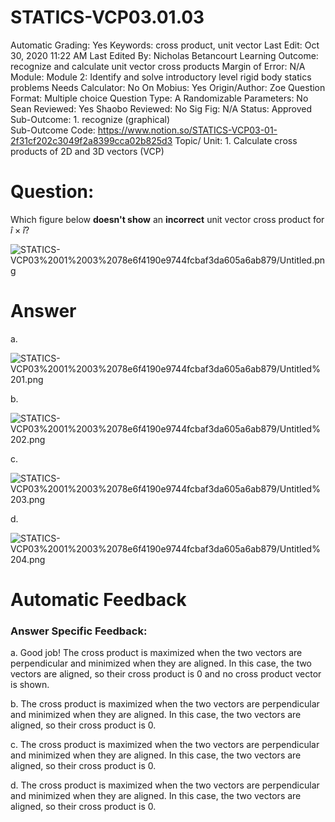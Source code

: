 # STATICS-VCP03.01.03

Automatic Grading: Yes
Keywords: cross product, unit vector
Last Edit: Oct 30, 2020 11:22 AM
Last Edited By: Nicholas Betancourt
Learning Outcome: recognize and calculate unit vector cross products
Margin of Error: N/A
Module: Module 2: Identify and solve introductory level rigid body statics problems
Needs Calculator: No
On Mobius: Yes
Origin/Author: Zoe
Question Format: Multiple choice
Question Type: A
Randomizable Parameters: No
Sean Reviewed: Yes
Shaobo Reviewed: No
Sig Fig: N/A
Status: Approved
Sub-Outcome: 1. recognize (graphical)                                                          
Sub-Outcome Code: https://www.notion.so/STATICS-VCP03-01-2f31cf202c3049f2a8399cca02b825d3
Topic/ Unit: 1. Calculate cross products of 2D and 3D vectors (VCP)

# Question:

  Which figure below **doesn't show** an **incorrect** unit vector cross product for  $\hat{i}\times\hat{i}$?

![STATICS-VCP03%2001%2003%2078e6f4190e9744fcbaf3da605a6ab879/Untitled.png](STATICS-VCP03%2001%2003%2078e6f4190e9744fcbaf3da605a6ab879/Untitled.png)

# Answer

a. 

![STATICS-VCP03%2001%2003%2078e6f4190e9744fcbaf3da605a6ab879/Untitled%201.png](STATICS-VCP03%2001%2003%2078e6f4190e9744fcbaf3da605a6ab879/Untitled%201.png)

b.

![STATICS-VCP03%2001%2003%2078e6f4190e9744fcbaf3da605a6ab879/Untitled%202.png](STATICS-VCP03%2001%2003%2078e6f4190e9744fcbaf3da605a6ab879/Untitled%202.png)

c.

![STATICS-VCP03%2001%2003%2078e6f4190e9744fcbaf3da605a6ab879/Untitled%203.png](STATICS-VCP03%2001%2003%2078e6f4190e9744fcbaf3da605a6ab879/Untitled%203.png)

d.

![STATICS-VCP03%2001%2003%2078e6f4190e9744fcbaf3da605a6ab879/Untitled%204.png](STATICS-VCP03%2001%2003%2078e6f4190e9744fcbaf3da605a6ab879/Untitled%204.png)

# Automatic Feedback

### Answer Specific Feedback:

a. Good job! The cross product is maximized when the two vectors are perpendicular and minimized when they are aligned. In this case, the two vectors are aligned, so their cross product is 0 and no cross product vector is shown.

b. The cross product is maximized when the two vectors are perpendicular and minimized when they are aligned. In this case, the two vectors are aligned, so their cross product is 0.

c. The cross product is maximized when the two vectors are perpendicular and minimized when they are aligned. In this case, the two vectors are aligned, so their cross product is 0.

d. The cross product is maximized when the two vectors are perpendicular and minimized when they are aligned. In this case, the two vectors are aligned, so their cross product is 0.